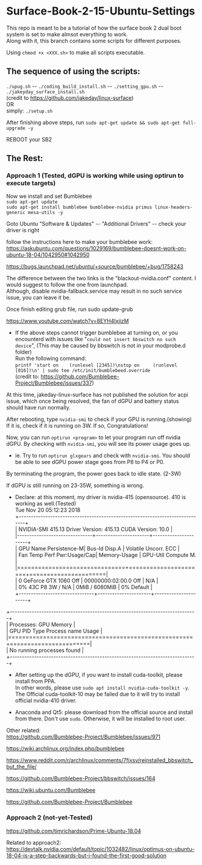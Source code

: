 # Surface-Book-2-15-Ubuntu-Settings
This repo is meant to be a tutorial of how the surface book 2 dual boot system is set to make almsot everything to work.  
Along with it, this branch contains some scripts for different purposes.  

Using ```chmod +x <XXX.sh>``` to make all scripts executable.  

## The sequence of using the scripts:  
```./upug.sh``` -- ```./coding_build_install.sh``` -- ```./setting_gpu.sh``` -- ```./jakeyday_surface_install.sh```  
(credit to https://github.com/jakeday/linux-surface)  
OR  
simply:
```./setup.sh```  

After finishing above steps, run ```sudo apt-get update && sudo apt-get full-upgrade -y```  

REBOOT your SB2  

## The Rest:  
### Approach 1 (Tested, dGPU is working while using optirun to execute targets)  
Now we install and set Bumblebee  
```sudo apt-get update```  
```sudo apt-get install bumblebee bumblebee-nvidia primus linux-headers-generic mesa-utils -y```  

Goto Ubuntu "Software & Updates" -- "Additional Drivers" -- check your driver is right  

follow the instructions here to make your bumblebee work:  
https://askubuntu.com/questions/1029169/bumblebee-doesnt-work-on-ubuntu-18-04/1042950#1042950  

https://bugs.launchpad.net/ubuntu/+source/bumblebee/+bug/1758243  

The difference between the two links is the "blackout-nvidia.conf" content. I would suggest to follow the one from launchpad.  
Although, disable nvidia-fallback.service may result in no such service issue, you can leave it be.

Once finish editing grub file, run sudo update-grub  

https://www.youtube.com/watch?v=8EYH4IxjizM  

* If the above steps cannot trigger bumblebee at turning on, or you encounterd with issues like "```could not insert bbswitch no such device```", (This may be caused by bbswitch is not in your modprobe.d folder)  
Run the following command:  
```printf 'start on    (runlevel [2345])\nstop on     (runlevel [016])\n' | sudo tee /etc/init/bumblebeed.override```  
(credit to: https://github.com/Bumblebee-Project/Bumblebee/issues/337)  

At this time, jakeday-linux-surface has not published the solution for acpi issue, which once being resolved, the fan of dGPU and battery status should have run normally.  

After rebooting, type ```nvidia-smi``` to check if your GPU is running.(showing)
If it is, check if it is running on 3W. If so, Congratulations!  

Now, you can run ```optirun <program>``` to let your program run off nvidia dGPU. By checking with ```nvidia-smi```, you will see its power usage goes up.  
* ie. Try to run ```optirun glxgears``` and check with ```nvidia-smi```. You should be able to see dGPU power stage goes from P8 to P4 or P0.  

By terminating the program, the power goes back to idle state. (2-3W)  

If dGPU is still running on 23-35W, something is wrong.  



* Declare: at this moment, my driver is nvidia-415 (opensource). 410 is working as well.(Tested)  
Tue Nov 20 05:12:23 2018  
+-----------------------------------------------------------------------------+  
| NVIDIA-SMI 415.13       Driver Version: 415.13       CUDA Version: 10.0     |  
|-------------------------------+----------------------+----------------------+  
| GPU  Name        Persistence-M| Bus-Id        Disp.A | Volatile Uncorr. ECC |  
| Fan  Temp  Perf  Pwr:Usage/Cap|         Memory-Usage | GPU-Util  Compute M. |  
|===============================+======================+======================|  
|   0  GeForce GTX 1060    Off  | 00000000:02:00.0 Off |                  N/A |  
|  0%   43C    P8     3W /  N/A |      0MiB /  6080MiB |      0%      Default |  
+-------------------------------+----------------------+----------------------+  
                                                                                 
+-----------------------------------------------------------------------------+  
| Processes:                                                       GPU Memory |  
|  GPU       PID   Type   Process name                             Usage      |  
|=============================================================================|  
|  No running processes found                                                 |  
+-----------------------------------------------------------------------------+  

* After setting up the dGPU, if you want to install cuda-toolkit, please install from PPA.  
In other words, please use ```sudo apt install nvidia-cuda-toolkit -y```.  
The Official cuda-toolkit-10 may be failed due to it will try to install official nvidia-410 driver.  

* Anaconda and Qt5: please download from the official source and install from there. Don't use ```sudo```. Otherwise, it will be installed to root user.  

Other related:  
https://github.com/Bumblebee-Project/Bumblebee/issues/971  

https://wiki.archlinux.org/index.php/bumblebee  

https://www.reddit.com/r/archlinux/comments/7fjxsv/reinstalled_bbswitch_but_the_file/  

https://github.com/Bumblebee-Project/bbswitch/issues/164  

https://wiki.ubuntu.com/Bumblebee  

https://github.com/Bumblebee-Project/Bumblebee  



### Approach 2 (not-yet-Tested)  
https://github.com/timrichardson/Prime-Ubuntu-18.04  

Related to approach2:  
https://devtalk.nvidia.com/default/topic/1032482/linux/optimus-on-ubuntu-18-04-is-a-step-backwards-but-i-found-the-first-good-solution  





